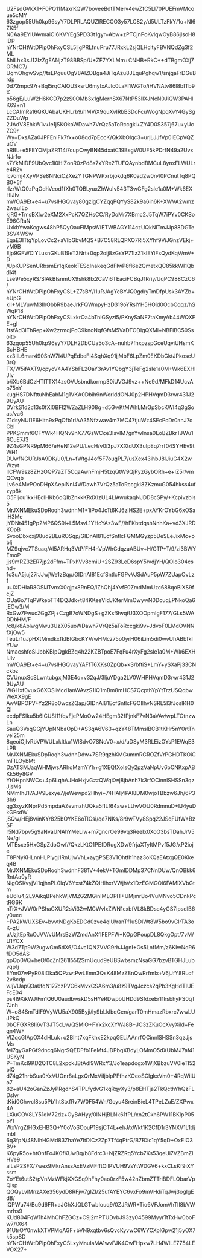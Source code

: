 U2FsdGVkX1+F0PQ11MaxrKQW7boveeBdtTMerv4ewZfC5Ll70PUEFmVMcoue5cMY
63zgop55Uh0kp96syY7DLPRLAQUZlRECCO3y57LC82y/d5ULTzFkY/1o+NI6ZK5f
N0Aa9EYIUAvmaiCI6KVYEgSPD33t1gyr+Abw+zPTCjnPoKvlqwOyB86jlsoH8lDP
hYNrCHtWtDPlpOhFxyCSL5ljgPRLfnuPru77JRxkL2sjQLHcltyFBVNQdZg3f2ML
ShiLhx3sJ12IzZgEANjzT98BBSp/U+ZF7YXLMm+CNHB+RkC++dTBgmOXj7ORMC7/
UgmOhgwSvp//tsEPguuOgV8AlZDBga4JiTqAzu8JEquPghqw1/snjgaFrDGuBrdp
0d72mpc97r+Bql5rqCAIQUSksrU6myIxAJlc0LaFl1WGTo/iHVNAtv86l8bITb9X
p56gE/LuW2H6KCD7p2zS0OMb3x1gMernSX67NtP53IlXJNcN0JiQW3PAHlK69+n1
LcCAImRa16QKUAbaUKHLrb9/hMViX9quXvIRbB3DoFcuWogNpqXvY4GySgZZDuWp
2JAdV8EhkW1v+le1jSKOkoWDawh7VrQz5aToRccgki+ZY4D0S357j67u+yUcZC9r
Wy+DxsAZa0JPFEnIFk7fx+o08qd7pEocK/QkXbOlqc3+urjLJJfVp0IECpVQZuOV
hRBL+e5FEYOMjaZR114i7cupCwyBN45dxatC19BsgW0UF5kPDrfN49a2UvxNJr1o
s7YkMlDF9UbQvc1i0HiZonR0zPd8s7xYRe2TUFQAynbdBMCuL8ynxFLWULre4R2v
lc7omj4XyVPSe8NNciCZXezYTGNPWPxrbjokdq6K0ad2w0n40PCnutTq8PQB0+5f
rlzrWtQ0zPqOdhVeod1fXh0TQBLyuxZhWuIv543T3wGFg2sIe1a0M+Wk6EXHIJIv
mWOA9Et+e4+u7vslHGQvay80gzigCYZqqPQYyS82k9a6in6K+XWVA2wmz2wauIEp
kjRG+TmsBXlw2eXM2XxPcK7QZHsCC/RyDoMr7XBmc2J5TqW7iPYv0CKSoE96GRaN
UxkbYwaKcgws48hP5QyOauFlMpsWIETWBAGY114czUQkNlTmJJp88DGTe3SV4WSw
EgaE3ITtgYpLovCc2+aVIbGbvMQS+B7C58RLQPXO7Rl5XYhf9ViJGnzVEkj+vM9B
Ejp9GFWCiYLusnGKuB19eT3Nrt+0qp2oij8zGsYP71lzZ1kIEYiFsQydKqV/mV+D
/UpKUPSenURbsmEr1qKeokTESqInakeqGdFIwP8fl6e2QmetxQC85kkWI1QbdI4t
Lse9/e5xyRS/SlAkBIsnmUX9shk8Ix2CaVi6TEaciFCBqJ1Rriy/UqPC988CzC6/
hYNrCHtWtDPlpOhFxyCSL+Z7sBY/l1uRJAgYcBYJQ0gd/yTmDfpUsk3AYZb+eUpG
klI+MLVuwM3IhObbR9baeJrkFQWmpyHzD319oYRslYH5HOid0OcbCqqz/hSWqP18
hYNrCHtWtDPlpOhFxyCSLxkrOa4bTniGSyzi5/PKnySaNF7taKmyAb44WQXFE+gI
1tsfAd3IThRep+Xw2zrmqjPcC9knoNqfGfsM5VaDTODIgQXMi+NBFiBC50Ssoito
63zgop55Uh0kp96syY7DLH2DbCUa5o3cA+nuhb7fhxpzspGceUqviUHsmKScHBHE
xz3lIL6mar490ShW7I4UPqEdbeFl4SqhXq91jjMbF6LpZm0EKDbGktJPkoscU3rQ
TX/W5ifAXT9/cpyoV4A4YSbFL2OaY3rAv1YQbgY3jTeFg2sIe1a0M+Wk6EXHIJIv
b/iXb6BdCzHTlTTX14zsOVUsbndkormp30iUVGJ9vz++Ne9d/MFkD14UcvAo75nY
kugHS7DNfttuNhEabM1g1VKA0Dbih9nWorlddONJ0p2HPHVqmD3rwr431J29UyAU
DVrkS1d2c13s0fXI0BFI2WZaZLH908g+d5GwKtMWhLMrGpSbcKWI4q3gSoas/va6
Z1dsyNUI1E6Hitn9xPqOfb1rlAA35Nfzwav4m7MC47tjuWz4SEcPcDr0anJ7oCbl
PPKSmmf6CFYWk4HQNv9nX77GsWCce3IsvIM7gnYwInsa0EoBZBkrTJWu16CuE7J3
9Z4sGPNR9pM66/eHeN12ePU/LecH/v0i3pJ7XXtdUX3uIpEq7rrf04SYHEv9tWH1
DUwfNGURJsA9DK/u0/Ln+fWtgJ4of5F7ougPL7/usXex43ihbJ8lJiuG4X2wWzyt
IlCFW9sz8ZHzOQP7aZT5CqaAwnFmjH5tzqQtW9QjPyzGybORh+e+IZ5r/vmQCvqb
Lv6e4MvPOoDHpXAepiNnl4WDawh7VrQz5aToRccgki8ZKzmuG054hkss4ufzyp8k
O5FIjou1kxHEdIHKb6oQIbZnkkKRdXIzUL4LIAwukaqNJDD8cSPy/+Kcpivzbls5
MrJXNMEkuSDpRoqh3wdnhM1+1iPo4JcTt6KJ6zlHS2E+pxAYKrOYbG6xOSaiH3Me
jYDNt451gPp2MP6QS9i+L5MsvL1YHoYAz3wF//hFKbtdqshNnhKa+vd3XJRDKOpB
SvooDbxcxj98ud2BLuROSqp/GIDnAl81EcfSntlcFGMMGyzp5DeSEeJixMc+obIj
MZ9qjvc7TSuaq/Al5ARHq3VtPfFH4nVpWhGdqzaABUv+H/GTP+T/9/zi3BWYEmoP
jjs9mRZ32ER7jp2dFfm+TPxhVv8cmiU+2SZ93LeD6spY5/vdjYH/QOlo304cshd+
1c3uA5juj27rJJwjWe1zBqp/GIDnAl81EcfSntlcFGPvVJSdAuP5pW7ZUapOvLz1
u+iXDHIaR8GSlJTvnxX0qjpx8RnEQ/lZhQhj4YvfE0ZmdMmUzc688qoBlXS9fcjZ
OUa6o7TqPWkebTT4DQJdk+t84KKeeVIdJKferMmOwywN0DcuqLPNkoQa6jEOw3/M
RxGw7FwucZGgZPj+CzgB7oWNDgS+gZKsf9wqtU3XOOpmIgF177/GLs5WADDbHM/F
/c8/k8AblwgMwu3UzX05uoWDawh7VrQz5aToRccgki9v+JdvoF0LMdOVNNfXjOw5
TeuLr1uJpHXtMmdkxfktBIGbcKYV/wHMcz75o0yrH06iLim5di0wvUhABbfkIYUw
NmacshfoSlJbbKBIpQgkBZq4h22KZBTpoE7FqFu4rXyFg2sIe1a0M+Wk6EXHIJIv
mWOA9Et+e4+u7vslHGQvayYAFfT6XKs0ZpQb+kS/bftiS+LmY+ySXaPj33CNckbz
CVUnuxScSLwntubgxjM3E4o+v32qJ/3ljuYDga2LV0WHPHVqmD3rwr431J29UyAU
WGHxf0vuxG6XOSiMcd1anWAvzS1IQ1mBm8mHCS7QcpthYpYtTrzUSQqbwWeXX9gE
AwVBPOPV+Yz2R8o0wczZQap/GIDnAl81EcfSntlcFGOIlhvNSRL5I3fJoslKH0Ql
ecdpFSlku5b6ICUSl11fqvFjePMoOw24HEgm32fPjnkF7vN3aVAv/wpLTGtnzwLn
SauQ3VsqGGjYUpNNbaOpD+AS3qA6V63+qzY48TMmslBCB1tKHr5nY0rtTnvel25m
8qeoiOjIvRbVPWULxkItku1WlSdvO7SNoV0+x/d/uDSyM3RLEizOYsP1EWqE3LPB
MrJXNMEkuSDpRoqh3wdnhDdw+7SR9qzhKMGummRGROZfVrPGHDTKOiCmFILOybMt
DzATSMJaqWHMjwsARhqMzmYYh+g1XEQfXoIsQy2pzVaNpUv6bCNKxpABKk56y8GV
YtOHpnNWCs+4p6LqhAJHoHxjvGzzQWqXwj8jbAnh7k3rfOCinnlSHSSn3qzJjsMs
NMmIhJ17AJV9Lexye7/jeWewpd2Hhyi+74HAlj4PAl8DM0wjoTBbzw6Jh/6P33h6
qg3xyzKNprPd5mpdaAZevmzhUQka5fILf64aw+LUwVOU0RdmnuD+IJ4yuDkGFsdW
jSQw/HEj8v/inKYr825bOYKE6oTlGsi/qe7NKs/8r9wTVy8Spq22JSqFUtW+BzSF
r5Nd7bpv5g9aNvaUNAhYMeLiw+m7gncrOe99vq3ReeIx0XoO3bsTDahJrV5Ne/gi
MTEsxe5HxGSpZdoOwf//QkzLKtO1PEfDRugXDv/9frjaXTyItMPvf5JG/xP2ioje
T8PNyKHLnnHLPiygj1RnUjwVhL+aygPSE3V1Ohtfh1haz3oKQaEAtxgQE0Kkeq4B
MrJXNMEkuSDpRoqh3wdnhF381V+4ekV+TGmlDDMp37CNnDUw/QnOBkk6RntAa0yR
NigOSKvyjVI1qjhnPL0lqV6Yxst74kZQIHlhxrVWjhVx1DzEGMGOl6FAMlXVbGtm
eU6lu4j2L9AikqBPehkWjVMZG2MGinIMLOPIT+UMjmrBo4VuMNvo5CDnkPctRG6K
nTrX+JVW0rPShaCXUR2sVi32wMCWvlxZWN1cxbfVL8kBDsc4yGS7ipsdIB6y0ucc
+PA2kWUXSEv+bvvtNDgKoEDCd0zve4qIU/ranTf1uSDlWt8W5bo9vClrTA3oK+zU
u/JzjtEpRuOJVV/vUMrsBzWZmdAnXflFEPFW+KOpGPoupDL8QkgOpt/7vM/U1YCX
W3d7Tp9W2ugwGm5dX6/O4vc1QN2VVG9rhJJgnI+Gs5LnfMm/z6KIwNdR6fDO5dAS
gpQp0VQ+heO/0cZnl261I55I2SrnUqud9eUBSwbsmzNsaGG7bzvBTGHJLubvqp1j
EYm07wPyR08iDka5QPzwtPwLEmn3QsK48MzZ8nQwRrfmIx+V6jJfY8RLof2v8cdp
vJjVUapQ3a6fqN127czPVC6kMvxCSA6m3/u8z9TVgJczcs2qPb3KgHdTIUEFcE04
ps4l9XikWJ/Fm1Q6U0audbwskD5sHYeRDwpbUHDd9SfdxeEr11ksbhyPS0qT7Jnh
W+o84SmTdIF9VyWU5aX905Byji/ly9bLkIbqCen/garT0mHmazRbxrc7wwLUJPkQ
0bCFGXR8Ii6vT3JT5cLw/QSMiO+FYx2kcXYWJ8B+JC3zZKuOcXvyXild+Feqn4WF
VIZqcGIApOX4dHLuk+o2BIht7xqFkhxE2kpqGELiAAnrfOCinnlSHSSn3qzJjsMs
feI7gyGaPGf9dncq6NgrSQEDFfb1FeMt4JDPbqXBdyLOMmO5dXUbMJ7af41USKyN
P+TmKcl9KD2QTC8L2xpckJBtAdl9WRxY3/Jo1eapdogx4WjXBbzuVV0leTI52plQ
d74g21hrbSua0KxVUOnr8aLgxQrMxViIjblpPFfhzKOeoSGlgkxVm0+4RqWiIUo7
82+aU42oGanZzJyPRgdhS4TPLfydvG1kqRqyXy3/p8EHTja2TkQcthYhQzFLDslw
tKid0Ghwcl8su5Pb1htStxfRv7W0F54Wn/Gcyu4SreinBieL4TPeLZuE/ZXPwx4A
LXiuCOV8LY51dM72dz+OyBAHyy/0lNHjBLNk61fPL/xn2tCkh6PW11BKlpP05pYI
WxVrgZtHGxEHB3Q+Y0oVoSOouP19sjCT4L+ehJ/xWkt1K2CfD1r3YNXV1L1djmbI
6q3fpN/48NlhHGMd83ZhaYe7ItDlCz2Zp7Tf4qPtrG/B7BXc1qY5qD+OxEIO3BV+
K6pyR5o+htOnfFoJK0fKUwBq/b8Fdrc3+NjZRZRq5Ycb7Ks53qeUi7VZBmZlHVe9
aiLsP2SFX/7wex9MkrAnssAxEVzMFfftOilPVUH9VsYtWDGV6+kxCLsKf9iXYssm
ZoYEt6utS2/pVnMzWFkjXXGSq9hFhy0ao0rzF5w42nZbmZTTriBDFLObarVpQlsp
QOQyLvlMnzAXe356ydD8RFjw7gIZI/25ufAYEYC6vxFo9mVHdiTqJwj3ogIgEdB/
iQPWu74/Bu9d6FR+aJGhXJQLGTwbIouq9/0ZJRWR+Tio6VFJomVhTIl8bVWmrhs9
KUd804FqW1h4MhChFZGCz+C9j2mPTUDvbJ93zy04599MyyrTtTxHw0boFw7//X64
91UtrOY0nwkXTVPMqAGF+bVN9xqtbv6sQvcKyvwC6WYCXolGpw21j5yOX7k5spSD
hYNrCHtWtDPlpOhFxyCSLxyMnuIaMA1wvFJK4CwFHpxw7LH4WILE7754LEVOX27+
